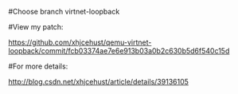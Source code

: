 #Choose branch virtnet-loopback

#View my patch:

https://github.com/xhjcehust/qemu-virtnet-loopback/commit/fcb03374ae7e6e913b03a0b2c630b5d6f540c15d

#For more details:

http://blog.csdn.net/xhjcehust/article/details/39136105
